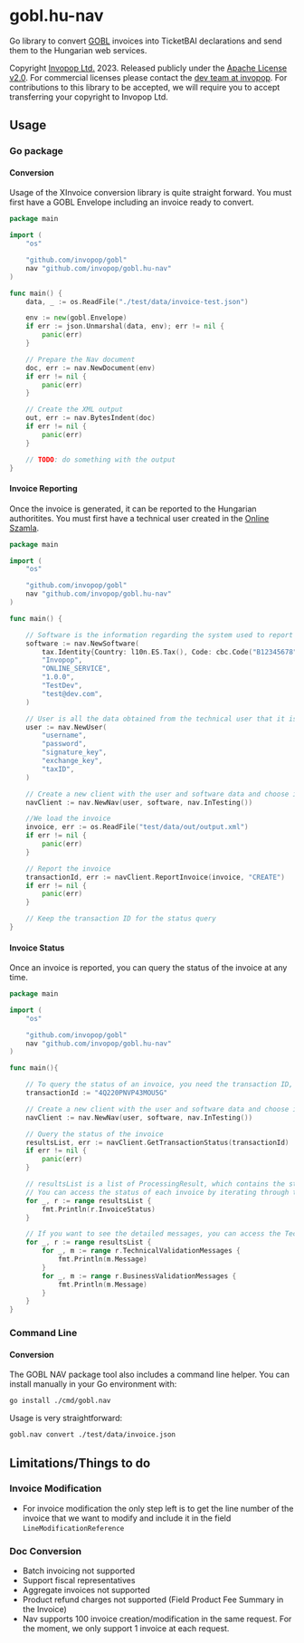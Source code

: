 # gobl.hu-nav
Go library to convert [GOBL](https://github.com/invopop/gobl) invoices into TicketBAI declarations and send them to the Hungarian web services.

Copyright [Invopop Ltd.](https://invopop.com) 2023. Released publicly under the [Apache License v2.0](LICENSE). For commercial licenses please contact the [dev team at invopop](mailto:dev@invopop.com). For contributions to this library to be accepted, we will require you to accept transferring your copyright to Invopop Ltd.

## Usage

### Go package

#### Conversion
Usage of the XInvoice conversion library is quite straight forward. You must first have a GOBL Envelope including an invoice ready to convert.

```go
package main

import (
    "os"

    "github.com/invopop/gobl"
    nav "github.com/invopop/gobl.hu-nav"
)

func main() {
    data, _ := os.ReadFile("./test/data/invoice-test.json")

    env := new(gobl.Envelope)
    if err := json.Unmarshal(data, env); err != nil {
        panic(err)
    }

    // Prepare the Nav document
    doc, err := nav.NewDocument(env)
    if err != nil {
        panic(err)
    }

    // Create the XML output
    out, err := nav.BytesIndent(doc)
    if err != nil {
        panic(err)
    }

    // TODO: do something with the output
}
```

#### Invoice Reporting

Once the invoice is generated, it can be reported to the Hungarian authoritites. You must first have a technical user created in the [Online Szamla](https://onlineszamla.nav.gov.hu/home).

```go
package main

import (
    "os"

    "github.com/invopop/gobl"
    nav "github.com/invopop/gobl.hu-nav"
)

func main() {

    // Software is the information regarding the system used to report the invoices
    software := nav.NewSoftware(
		tax.Identity{Country: l10n.ES.Tax(), Code: cbc.Code("B12345678")},
		"Invopop",
		"ONLINE_SERVICE",
		"1.0.0",
		"TestDev",
		"test@dev.com",
	)

    // User is all the data obtained from the technical user that it is needed to report the invoices
    user := nav.NewUser(
        "username",
        "password",
        "signature_key",
        "exchange_key",
        "taxID",
    )

    // Create a new client with the user and software data and choose if you want to issue the invoices in the testing or production environment
    navClient := nav.NewNav(user, software, nav.InTesting())

    //We load the invoice
    invoice, err := os.ReadFile("test/data/out/output.xml")
	if err != nil {
		panic(err)
	}

    // Report the invoice
    transactionId, err := navClient.ReportInvoice(invoice, "CREATE")
    if err != nil {
        panic(err)
    }

    // Keep the transaction ID for the status query
}
```

#### Invoice Status
Once an invoice is reported, you can query the status of the invoice at any time.

```go
package main

import (
    "os"

    "github.com/invopop/gobl"
    nav "github.com/invopop/gobl.hu-nav"
)

func main(){

    // To query the status of an invoice, you need the transaction ID, which is returned by the ReportInvoice function.
    transactionId := "4Q220PNVP43MOU5G"

    // Create a new client with the user and software data and choose if you want to issue the invoices in the testing or production environment
    navClient := nav.NewNav(user, software, nav.InTesting())

    // Query the status of the invoice
    resultsList, err := navClient.GetTransactionStatus(transactionId)
    if err != nil {
        panic(err)
    }

    // resultsList is a list of ProcessingResult, which contains the status of each invoice in the transaction
    // You can access the status of each invoice by iterating through the list
    for _, r := range resultsList {
        fmt.Println(r.InvoiceStatus)
    }

    // If you want to see the detailed messages, you can access the TechnicalValidationMessages and BusinessValidationMessages fields, that are also lists
    for _, r := range resultsList {
        for _, m := range r.TechnicalValidationMessages {
            fmt.Println(m.Message)
        }
        for _, m := range r.BusinessValidationMessages {
            fmt.Println(m.Message)
        }
    }
}
```
### Command Line
#### Conversion

The GOBL NAV package tool also includes a command line helper. You can install manually in your Go environment with:

```bash
go install ./cmd/gobl.nav
```

Usage is very straightforward:

```bash
gobl.nav convert ./test/data/invoice.json
```


## Limitations/Things to do

### Invoice Modification
- For invoice modification the only step left is to get the line number of the invoice that we want to modify and include it in the field `LineModificationReference`

### Doc Conversion
- Batch invoicing not supported
- Support fiscal representatives
- Aggregate invoices not supported
- Product refund charges not supported (Field Product Fee Summary in the Invoice)
- Nav supports 100 invoice creation/modification in the same request. For the moment, we only support 1 invoice at each request.


